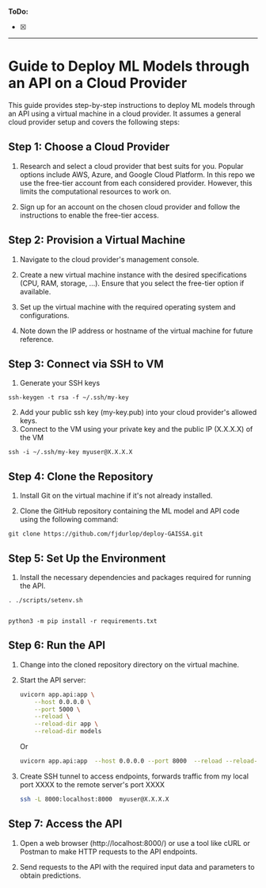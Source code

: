 **ToDo:**

- [x] 

-------------------
# Guide to Deploy ML Models through an API on a Cloud Provider

This guide provides step-by-step instructions to deploy ML models through an API using a virtual machine in a cloud provider. It assumes a general cloud provider setup and covers the following steps:

## Step 1: Choose a Cloud Provider

1. Research and select a cloud provider that best suits for you. Popular options include AWS, Azure, and Google Cloud Platform. In this repo we use the free-tier account from each considered provider. However, this limits the computational resources to work on.

2. Sign up for an account on the chosen cloud provider and follow the instructions to enable the free-tier access.

## Step 2: Provision a Virtual Machine

1. Navigate to the cloud provider's management console.

2. Create a new virtual machine instance with the desired specifications (CPU, RAM, storage, ...). Ensure that you select the free-tier option if available.

3. Set up the virtual machine with the required operating system and configurations.

4. Note down the IP address or hostname of the virtual machine for future reference.

## Step 3: Connect via SSH to VM

1.  Generate your SSH keys 
```shell
ssh-keygen -t rsa -f ~/.ssh/my-key
```
2. Add your public ssh key (my-key.pub) into your cloud provider's allowed keys.
3. Connect to the VM using your private key and the public IP (X.X.X.X) of the VM
```shell
ssh -i ~/.ssh/my-key myuser@X.X.X.X
```
## Step 4: Clone the Repository

1. Install Git on the virtual machine if it's not already installed.

2. Clone the GitHub repository containing the ML model and API code using the following command:

```shell
git clone https://github.com/fjdurlop/deploy-GAISSA.git
```
## Step 5: Set Up the Environment

1. Install the necessary dependencies and packages required for running the API. 

```shell
. ./scripts/setenv.sh
```

```shell

python3 -m pip install -r requirements.txt

```

## Step 6: Run the API

1. Change into the cloned repository directory on the virtual machine.

2. Start the API server:

    ```bash
    uvicorn app.api:app \
        --host 0.0.0.0 \
        --port 5000 \
        --reload \
        --reload-dir app \
        --reload-dir models
    ```
    Or
    ```bash
    uvicorn app.api:app  --host 0.0.0.0 --port 8000  --reload --reload-dir app 
    ```
3. Create SSH tunnel to access endpoints, forwards traffic from my local port XXXX to the remote server's port XXXX
    ```bash
    ssh -L 8000:localhost:8000  myuser@X.X.X.X
    ```
## Step 7: Access the API
1. Open a web browser (http://localhost:8000/) or use a tool like cURL or Postman to make HTTP requests to the API endpoints.

2. Send requests to the API with the required input data and parameters to obtain predictions.

